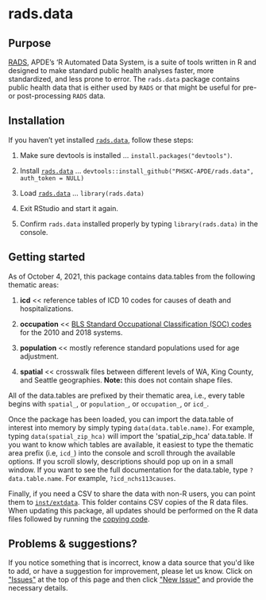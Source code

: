 # rads.data

## Purpose
[RADS](https://github.com/PHSKC-APDE/rads), APDE’s ‘R Automated Data System, is a suite of tools written in R and designed to make standard public health analyses faster, more standardized, and less prone to error. The `rads.data` package contains public health data that is either used by `RADS` or that might be useful for pre- or post-processing `RADS` data. 


## Installation

If you haven’t yet installed [`rads.data`](https://github.com/PHSKC-APDE/rads.data), follow these steps:

1. Make sure devtools is installed … `install.packages("devtools")`.

2. Install [`rads.data`](https://github.com/PHSKC-APDE/rads.data) …
    `devtools::install_github("PHSKC-APDE/rads.data", auth_token = NULL)`

3. Load [`rads.data`](https://github.com/PHSKC-APDE/rads.data) … `library(rads.data)`

4. Exit RStudio and start it again. 

5. Confirm `rads.data` installed properly by typing `library(rads.data)` in the console.

## Getting started
As of October 4, 2021, this package contains data.tables from the following thematic areas:

1. **icd** << reference tables of ICD 10 codes for causes of death and hospitalizations.

2. **occupation** << [BLS Standard Occupational Classification (SOC) codes](https://www.bls.gov/soc/) for the 2010 and 2018 systems.

3. **population** << mostly reference standard populations used for age adjustment.

4. **spatial** << crosswalk files between different levels of WA, King County, and Seattle geographies. **Note:** this does not contain shape files.


All of the data.tables are prefixed by their thematic area, i.e., every table begins with `spatial_`, or `population_`, or `occupation_`, or `icd_`.

Once the package has been loaded, you can import the data.table of interest into memory by simply typing `data(data.table.name)`. For example, typing `data(spatial_zip_hca)` will import the 'spatial_zip_hca' data.table. If you want to know which tables are available, it easiest to type the thematic area prefix (i.e, `icd_`) into the console and scroll through the available options. If you scroll slowly, descriptions should pop up on in a small window. If you want to see the full documentation for the data.table, type `?data.table.name`. For example, `?icd_nchs113causes`.

Finally, if you need a CSV to share the data with non-R users, you can point them to [`inst/extdata`](https://github.com/PHSKC-APDE/rads.data/inst/extdata). This folder contains CSV copies of the R data files. When updating this package, all updates should be performed on the R data files followed by running the [copying code](https://github.com/PHSKC-APDE/rads.data/blob/main/data-raw/copy_rda_to_csv.R).

## Problems & suggestions?
If you notice something that is incorrect, know a data source that you'd like to add, or have a suggestion for improvement, please let us know. Click on ["Issues"](https://github.com/PHSKC-APDE/rads.data/issues) at the top of this page and then click ["New Issue"](https://github.com/PHSKC-APDE/rads.data/issues/new/choose) and provide the necessary details. 

